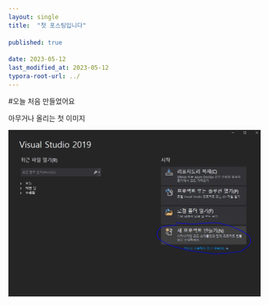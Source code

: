 ```yaml
---
layout: single
title:  "첫 포스팅입니다"

published: true

date: 2023-05-12
last_modified_at: 2023-05-12
typora-root-url: ../
---
```


#오늘 처음 만들었어요

아무거나 올리는 첫 이미지

![1](/images/2023-05-12-first/1-1683959410942-1.PNG)
